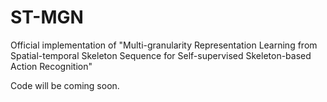 # ST-MGN

Official implementation of "Multi-granularity Representation Learning from Spatial-temporal Skeleton Sequence for Self-supervised Skeleton-based Action Recognition"

Code will be coming soon.
